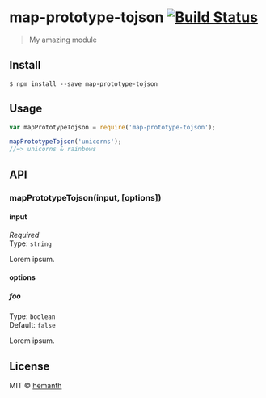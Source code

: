 # map-prototype-tojson [![Build Status](https://travis-ci.org/hemanth/map-prototype-tojson.svg?branch=master)](https://travis-ci.org/hemanth/map-prototype-tojson)

> My amazing module


## Install

```
$ npm install --save map-prototype-tojson
```


## Usage

```js
var mapPrototypeTojson = require('map-prototype-tojson');

mapPrototypeTojson('unicorns');
//=> unicorns & rainbows
```


## API

### mapPrototypeTojson(input, [options])

#### input

*Required*  
Type: `string`

Lorem ipsum.

#### options

##### foo

Type: `boolean`  
Default: `false`

Lorem ipsum.


## License

MIT © [hemanth](http://h3manth.com)
